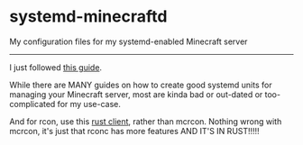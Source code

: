 # systemd-minecraftd

My configuration files for my systemd-enabled Minecraft server

___

I just followed [this guide](https://teilgedanken.de/Blog/post/setting-up-a-minecraft-server-using-systemd/).

While there are MANY guides on how to create good systemd units for managing your Minecraft server, most are kinda bad or out-dated or too-complicated for my use-case.

And for rcon, use this [rust client](https://github.com/klemens/rconc), rather than mcrcon. Nothing wrong with mcrcon, it's just that rconc has more features AND IT'S IN RUST!!!!!
